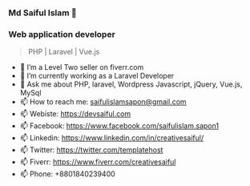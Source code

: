 ### Md Saiful Islam 👋
### Web application developer
> PHP | Laravel | Vue.js

- 🔭 I’m a Level Two seller on fiverr.com
- 🌱 I’m currently working as a Laravel Developer
- 💬 Ask me about PHP, laravel, Wordpress Javascript, jQuery, Vue.js, MySql
- 📫 How to reach me: saifulislamsapon@gmail.com
- 📫 Webiste: https://devsaiful.com
- 📫 Facebook: https://www.facebook.com/saifulislam.sapon1
- 📫 Linkedin: https://www.linkedin.com/in/creativesaiful/
- 📫 Twitter: https://twitter.com/templatehost
- 📫 Fiverr: https://www.fiverr.com/creativesaiful
- 📫 Phone: +8801840239400


